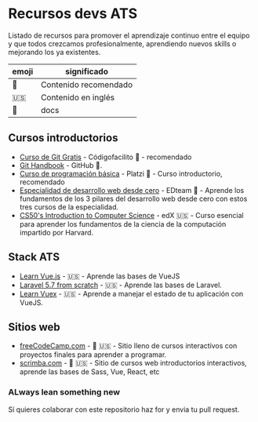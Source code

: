 # Recursos devs ATS

Listado de recursos para promover el aprendizaje continuo entre el equipo y que todos crezcamos profesionalmente, aprendiendo nuevos skills o mejorando los ya existentes.

| emoji | significado           |
| ----- | --------------------- |
| 💯    | Contenido recomendado |
| 🇺🇸    | Contenido en inglés   |
| 📝    | docs                  |

## Cursos introductorios

- [Curso de Git Gratis](https://codigofacilito.com/cursos/git) - Códigofacilito 💯 - recomendado
- [Git Handbook](https://guides.github.com/introduction/git-handbook/) - GitHub 📝.
- [Curso de programación básica][1] - Platzi 💯 - Curso introductorio, recomendado
- [Especialidad de desarrollo web desde cero][2] - EDteam 💯 - Aprende los fundamentos de los 3 pilares del desarrollo web desde cero con estos tres cursos de la especialidad.
- [CS50's Introduction to Computer Science][3] - edX 🇺🇸 - Curso esencial para aprender los fundamentos de la ciencia de la computación impartido por Harvard.

[1]: https://platzi.com/cursos/programacion-basica/
[2]: https://ed.team/especialidades/web
[3]: https://www.edx.org/es/course/cs50s-introduction-to-computer-science

## Stack ATS

- [Learn Vue.js](https://scrimba.com/g/glearnvue) - 🇺🇸 - Aprende las bases de VueJS
- [Laravel 5.7 from scratch](https://laracasts.com/series/laravel-from-scratch-2018) - 🇺🇸 - Aprende las bases de Laravel.
- [Learn Vuex](https://scrimba.com/g/gvuex) - 🇺🇸 - Aprende a manejar el estado de tu aplicación con VueJS.

## Sitios web

- [freeCodeCamp.com][4] - 💯 🇺🇸 - Sitio lleno de cursos interactivos con proyectos finales para aprender a programar.
- [scrimba.com][5] - 💯 🇺🇸 - Sitio de cursos web introductorios interactivos, aprende las bases de Sass, Vue, React, etc

[4]: https://learn.freecodecamp.org/
[5]: https://scrimba.com/

### **ALways lean something new**

Sí quieres colaborar con este repositorio haz for y envia tu pull request.
